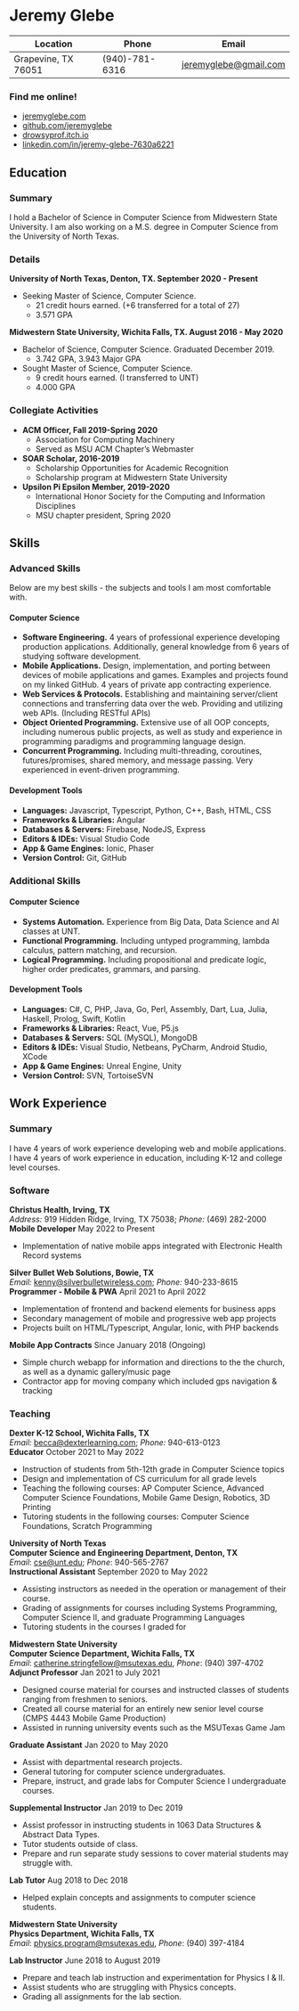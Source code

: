 # Jeremy Glebe

| **Location**            | **Phone**      | **Email**             |
| ----------------------- | -------------- | --------------------- |
| Grapevine, TX 76051     | (940)-781-6316 | jeremyglebe@gmail.com |

### Find me online!
- [jeremyglebe.com](https://jeremyglebe.com/)
- [github.com/jeremyglebe](https://github.com/jeremyglebe)
- [drowsyprof.itch.io](https://drowsyprof.itch.io/)
- [linkedin.com/in/jeremy-glebe-7630a6221](https://www.linkedin.com/in/jeremy-glebe-7630a6221)

## Education
### Summary
I hold a Bachelor of Science in Computer Science from Midwestern State University. I am also working on a M.S. degree in Computer Science from the University of North Texas.

### Details
**University of North Texas, Denton, TX. September 2020 - Present**
- Seeking Master of Science, Computer Science.
  - 21 credit hours earned. (+6 transferred for a total of 27)
  - 3.571 GPA

**Midwestern State University, Wichita Falls, TX. August 2016 - May 2020**
- Bachelor of Science, Computer Science. Graduated December 2019.
  - 3.742 GPA, 3.943 Major GPA
- Sought Master of Science, Computer Science.
  - 9 credit hours earned. (I transferred to UNT)
  - 4.000 GPA


### Collegiate Activities
- **ACM Officer, Fall 2019-Spring 2020**
  - Association for Computing Machinery
  - Served as MSU ACM Chapter’s Webmaster
- **SOAR Scholar, 2016-2019**
  - Scholarship Opportunities for Academic Recognition
  - Scholarship program at Midwestern State University
- **Upsilon Pi Epsilon Member, 2019-2020**
  - International Honor Society for the Computing and Information Disciplines
  - MSU chapter president, Spring 2020

## Skills
### Advanced Skills
Below are my best skills - the subjects and tools I am most comfortable with.
#### Computer Science
- **Software Engineering.** 4 years of professional experience developing production applications. Additionally, general knowledge from 6 years of studying software development.
- **Mobile Applications.** Design, implementation, and porting between devices of mobile applications and games. Examples and projects found on my linked GitHub. 4 years of private app contracting experience.
- **Web Services & Protocols.** Establishing and maintaining server/client connections and transferring data over the web. Providing and utilizing web APIs. (Including RESTful APIs)
- **Object Oriented Programming.** Extensive use of all OOP concepts, including
numerous public projects, as well as study and experience in programming paradigms and programming language design.
- **Concurrent Programming.** Including multi-threading, coroutines, futures/promises, shared memory, and message passing. Very experienced in event-driven programming.

#### Development Tools
- **Languages:** Javascript, Typescript, Python, C++, Bash, HTML, CSS
- **Frameworks & Libraries:** Angular
- **Databases & Servers:** Firebase, NodeJS, Express
- **Editors & IDEs:** Visual Studio Code
- **App & Game Engines:** Ionic, Phaser
- **Version Control:** Git, GitHub

### Additional Skills
#### Computer Science
- **Systems Automation.** Experience from Big Data, Data Science and AI classes at UNT.
- **Functional Programming.** Including untyped programming, lambda calculus, pattern matching, and recursion.
- **Logical Programming.** Including propositional and predicate logic, higher order predicates, grammars, and parsing.

#### Development Tools
- **Languages:** C#, C, PHP, Java, Go, Perl, Assembly, Dart, Lua, Julia, Haskell, Prolog, Swift, Kotlin
- **Frameworks & Libraries:** React, Vue, P5.js
- **Databases & Servers:** SQL (MySQL), MongoDB
- **Editors & IDEs:** Visual Studio, Netbeans, PyCharm, Android Studio, XCode 
- **App & Game Engines:** Unreal Engine, Unity
- **Version Control:** SVN, TortoiseSVN

## Work Experience
### Summary
I have 4 years of work experience developing web and mobile applications. I have 4 years of work experience in education, including K-12 and college level courses.

### Software

**Christus Health, Irving, TX**<br>
*Address:* 919 Hidden Ridge, Irving, TX 75038; *Phone:* (469) 282-2000<br>
**Mobile Developer** May 2022 to Present
- Implementation of native mobile apps integrated with Electronic Health Record systems

**Silver Bullet Web Solutions, Bowie, TX**<br>
*Email:* kenny@silverbulletwireless.com; *Phone:* 940-233-8615<br>
**Programmer - Mobile & PWA** April 2021 to April 2022
- Implementation of frontend and backend elements for business apps
- Secondary management of mobile and progressive web app projects
- Projects built on HTML/Typescript, Angular, Ionic, with PHP backends

**Mobile App Contracts**
Since January 2018 (Ongoing)
- Simple church webapp for information and directions to the the church, as well as a dynamic gallery/music page
- Contractor app for moving company which included gps navigation & tracking

### Teaching

**Dexter K-12 School, Wichita Falls, TX**<br>
*Email:* becca@dexterlearning.com; *Phone:* 940-613-0123<br>
**Educator** October 2021 to May 2022
- Instruction of students from 5th-12th grade in Computer Science topics
- Design and implementation of CS curriculum for all grade levels
- Teaching the following courses: AP Computer Science, Advanced Computer Science Foundations, Mobile Game Design, Robotics, 3D Printing
- Tutoring students in the following courses: Computer Science Foundations, Scratch Programming

**University of North Texas**<br>
**Computer Science and Engineering Department, Denton, TX**<br>
*Email*: cse@unt.edu; *Phone*: 940-565-2767<br>
**Instructional Assistant** September 2020 to May 2022
- Assisting instructors as needed in the operation or management of their course.
- Grading of assignments for courses including Systems Programming, Computer
Science II, and graduate Programming Languages
- Tutoring students in the courses I graded for

**Midwestern State University**<br>
**Computer Science Department, Wichita Falls, TX**<br>
*Email*: catherine.stringfellow@msutexas.edu, *Phone*: (940) 397-4702<br>
**Adjunct Professor** Jan 2021 to July 2021
- Designed course material for courses and instructed classes of students ranging from
freshmen to seniors.
- Created all course material for an entirely new senior level course (CMPS 4443 Mobile
Game Production)
- Assisted in running university events such as the MSUTexas Game Jam

**Graduate Assistant** Jan 2020 to May 2020
- Assist with departmental research projects.
- General tutoring for computer science undergraduates.
- Prepare, instruct, and grade labs for Computer Science I undergraduate courses.

**Supplemental Instructor** Jan 2019 to Dec 2019
- Assist professor in instructing students in 1063 Data Structures & Abstract Data Types.
- Tutor students outside of class.
- Prepare and run separate study sessions to cover material students may struggle with.

**Lab Tutor** Aug 2018 to Dec 2018
- Helped explain concepts and assignments to computer science students.

**Midwestern State University**<br>
**Physics Department, Wichita Falls, TX**<br>
*Email*: physics.program@msutexas.edu, *Phone*: (940) 397-4184

**Lab Instructor** June 2018 to August 2019
- Prepare and teach lab instruction and experimentation for Physics I & II.
- Assist students who are struggling with Physics concepts.
- Grading all assignments for the lab section.
